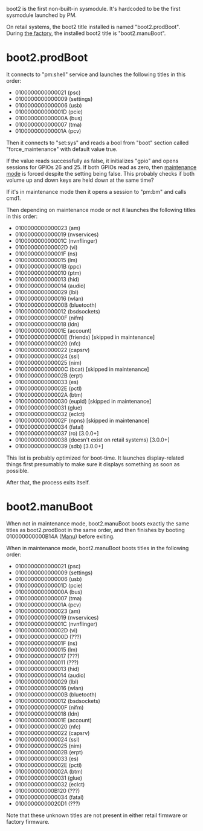 boot2 is the first non-built-in sysmodule. It's hardcoded to be the
first sysmodule launched by PM.

On retail systems, the boot2 title installed is named "boot2.prodBoot".
During [the factory](Factory%20Setup.md "wikilink"), the installed boot2
title is "boot2.manuBoot".

# boot2.prodBoot

It connects to "pm:shell" service and launches the following titles in
this order:

  - 0100000000000021 (psc)
  - 0100000000000009 (settings)
  - 0100000000000006 (usb)
  - 010000000000001D (pcie)
  - 010000000000000A (bus)
  - 0100000000000007 (tma)
  - 010000000000001A (pcv)

Then it connects to "set:sys" and reads a bool from "boot" section
called "force\_maintenance" with default value true.

If the value reads successfully as false, it initializes "gpio" and
opens sessions for GPIOs 26 and 25. If both GPIOs read as zero, then
[maintenance mode](Recovery%20Mode.md "wikilink") is forced despite the
setting being false. This probably checks if both volume up and down
keys are held down at the same time?

If it's in maintenance mode then it opens a session to "pm:bm" and calls
cmd1.

Then depending on maintenance mode or not it launches the following
titles in this order:

  - 0100000000000023 (am)
  - 0100000000000019 (nvservices)
  - 010000000000001C (nvnflinger)
  - 010000000000002D (vi)
  - 010000000000001F (ns)
  - 0100000000000015 (lm)
  - 010000000000001B (ppc)
  - 0100000000000010 (ptm)
  - 0100000000000013 (hid)
  - 0100000000000014 (audio)
  - 0100000000000029 (lbl)
  - 0100000000000016 (wlan)
  - 010000000000000B (bluetooth)
  - 0100000000000012 (bsdsockets)
  - 010000000000000F (nifm)
  - 0100000000000018 (ldn)
  - 010000000000001E (account)
  - 010000000000000E (friends) \[skipped in maintenance\]
  - 0100000000000020 (nfc)
  - 0100000000000022 (capsrv)
  - 0100000000000024 (ssl)
  - 0100000000000025 (nim)
  - 010000000000000C (bcat) \[skipped in maintenance\]
  - 010000000000002B (erpt)
  - 0100000000000033 (es)
  - 010000000000002E (pctl)
  - 010000000000002A (btm)
  - 0100000000000030 (eupld) \[skipped in maintenance\]
  - 0100000000000031 (glue)
  - 0100000000000032 (eclct)
  - 010000000000002F (npns) \[skipped in maintenance\]
  - 0100000000000034 (fatal)
  - 0100000000000037 (ro) \[3.0.0+\]
  - 0100000000000038 (doesn't exist on retail systems) \[3.0.0+\]
  - 0100000000000039 (sdb) \[3.0.0+\]

This list is probably optimized for boot-time. It launches
display-related things first presumably to make sure it displays
something as soon as possible.

After that, the process exits itself.

# boot2.manuBoot

When not in maintenance mode, boot2.manuBoot boots exactly the same
titles as boot2.prodBoot in the same order, and then finishes by booting
010000000000B14A ([Manu](Manu%20services.md "wikilink")) before exiting.

When in maintenance mode, boot2.manuBoot boots titles in the following
order:

  - 0100000000000021 (psc)
  - 0100000000000009 (settings)
  - 0100000000000006 (usb)
  - 010000000000001D (pcie)
  - 010000000000000A (bus)
  - 0100000000000007 (tma)
  - 010000000000001A (pcv)
  - 0100000000000023 (am)
  - 0100000000000019 (nvservices)
  - 010000000000001C (nvnflinger)
  - 010000000000002D (vi)
  - 010000000000000D (???)
  - 010000000000001F (ns)
  - 0100000000000015 (lm)
  - 0100000000000017 (???)
  - 0100000000000011 (???)
  - 0100000000000013 (hid)
  - 0100000000000014 (audio)
  - 0100000000000029 (lbl)
  - 0100000000000016 (wlan)
  - 010000000000000B (bluetooth)
  - 0100000000000012 (bsdsockets)
  - 010000000000000F (nifm)
  - 0100000000000018 (ldn)
  - 010000000000001E (account)
  - 0100000000000020 (nfc)
  - 0100000000000022 (capsrv)
  - 0100000000000024 (ssl)
  - 0100000000000025 (nim)
  - 010000000000002B (erpt)
  - 0100000000000033 (es)
  - 010000000000002E (pctl)
  - 010000000000002A (btm)
  - 0100000000000031 (glue)
  - 0100000000000032 (eclct)
  - 010000000000B120 (???)
  - 0100000000000034 (fatal)
  - 01000000000020D1 (???)

Note that these unknown titles are not present in either retail firmware
or factory firmware.
